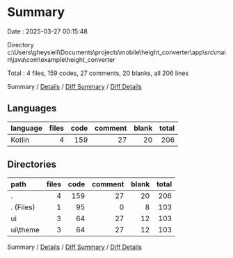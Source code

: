 # Summary

Date : 2025-03-27 00:15:48

Directory c:\\Users\\gheysiell\\Documents\\projects\\mobile\\height_converter\\app\\src\\main\\java\\com\\example\\height_converter

Total : 4 files,  159 codes, 27 comments, 20 blanks, all 206 lines

Summary / [Details](details.md) / [Diff Summary](diff.md) / [Diff Details](diff-details.md)

## Languages
| language | files | code | comment | blank | total |
| :--- | ---: | ---: | ---: | ---: | ---: |
| Kotlin | 4 | 159 | 27 | 20 | 206 |

## Directories
| path | files | code | comment | blank | total |
| :--- | ---: | ---: | ---: | ---: | ---: |
| . | 4 | 159 | 27 | 20 | 206 |
| . (Files) | 1 | 95 | 0 | 8 | 103 |
| ui | 3 | 64 | 27 | 12 | 103 |
| ui\\theme | 3 | 64 | 27 | 12 | 103 |

Summary / [Details](details.md) / [Diff Summary](diff.md) / [Diff Details](diff-details.md)